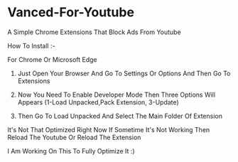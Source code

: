 # Vanced-For-Youtube
A Simple Chrome Extensions That Block Ads From Youtube

How To Install :-

For Chrome Or Microsoft Edge

1. Just Open Your Browser And Go To Settings Or Options And Then Go To Extensions 

2. Now You Need To Enable Developer Mode Then Three Options Will Appears (1-Load Unpacked,Pack Extension, 3-Update)

3. Then Go To Load Unpacked And Select The Main Folder Of Extension


It's Not That Optimized Right Now If Sometime It's Not Working Then Reload The Youtube Or Reload The Extension

I Am Working On This To Fully Optimize It :)
